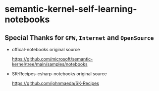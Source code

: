 # semantic-kernel-self-learning-notebooks

## Special Thanks for `GFW`, `Internet` and `OpenSource`

- offical-notebooks original source

  https://github.com/microsoft/semantic-kernel/tree/main/samples/notebooks

- SK-Recipes-csharp-notebooks original source

  https://github.com/johnmaeda/SK-Recipes
